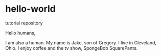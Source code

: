 # hello-world
tutorial repository

Hello humans,

I am also a human. My name is Jake, son of Gregory. I live in Cleveland, Ohio. I enjoy coffee and the tv show, SpongeBob SquarePants. 
